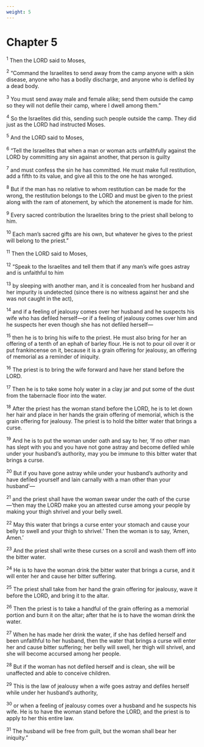 ```yaml
---
weight: 5
---
```


# Chapter 5

<sup>1</sup> Then the LORD said to Moses, 

<sup>2</sup> “Command the Israelites to send away from the camp anyone with a skin disease, anyone who has a bodily discharge, and anyone who is defiled by a dead body. 

<sup>3</sup> You must send away male and female alike; send them outside the camp so they will not defile their camp, where I dwell among them.” 

<sup>4</sup> So the Israelites did this, sending such people outside the camp. They did just as the LORD had instructed Moses. 

<sup>5</sup> And the LORD said to Moses, 

<sup>6</sup> “Tell the Israelites that when a man or woman acts unfaithfully against the LORD by committing any sin against another, that person is guilty 

<sup>7</sup> and must confess the sin he has committed. He must make full restitution, add a fifth to its value, and give all this to the one he has wronged. 

<sup>8</sup> But if the man has no relative to whom restitution can be made for the wrong, the restitution belongs to the LORD and must be given to the priest along with the ram of atonement, by which the atonement is made for him. 

<sup>9</sup> Every sacred contribution the Israelites bring to the priest shall belong to him. 

<sup>10</sup> Each man’s sacred gifts are his own, but whatever he gives to the priest will belong to the priest.” 

<sup>11</sup> Then the LORD said to Moses, 

<sup>12</sup> “Speak to the Israelites and tell them that if any man’s wife goes astray and is unfaithful to him 

<sup>13</sup> by sleeping with another man, and it is concealed from her husband and her impurity is undetected (since there is no witness against her and she was not caught in the act), 

<sup>14</sup> and if a feeling of jealousy comes over her husband and he suspects his wife who has defiled herself—or if a feeling of jealousy comes over him and he suspects her even though she has not defiled herself— 

<sup>15</sup> then he is to bring his wife to the priest. He must also bring for her an offering of a tenth of an ephah of barley flour. He is not to pour oil over it or put frankincense on it, because it is a grain offering for jealousy, an offering of memorial as a reminder of iniquity. 

<sup>16</sup> The priest is to bring the wife forward and have her stand before the LORD. 

<sup>17</sup> Then he is to take some holy water in a clay jar and put some of the dust from the tabernacle floor into the water. 

<sup>18</sup> After the priest has the woman stand before the LORD, he is to let down her hair and place in her hands the grain offering of memorial, which is the grain offering for jealousy. The priest is to hold the bitter water that brings a curse. 

<sup>19</sup> And he is to put the woman under oath and say to her, ‘If no other man has slept with you and you have not gone astray and become defiled while under your husband’s authority, may you be immune to this bitter water that brings a curse. 

<sup>20</sup> But if you have gone astray while under your husband’s authority and have defiled yourself and lain carnally with a man other than your husband’— 

<sup>21</sup> and the priest shall have the woman swear under the oath of the curse—‘then may the LORD make you an attested curse among your people by making your thigh shrivel and your belly swell. 

<sup>22</sup> May this water that brings a curse enter your stomach and cause your belly to swell and your thigh to shrivel.’ Then the woman is to say, ‘Amen, Amen.’ 

<sup>23</sup> And the priest shall write these curses on a scroll and wash them off into the bitter water. 

<sup>24</sup> He is to have the woman drink the bitter water that brings a curse, and it will enter her and cause her bitter suffering. 

<sup>25</sup> The priest shall take from her hand the grain offering for jealousy, wave it before the LORD, and bring it to the altar. 

<sup>26</sup> Then the priest is to take a handful of the grain offering as a memorial portion and burn it on the altar; after that he is to have the woman drink the water. 

<sup>27</sup> When he has made her drink the water, if she has defiled herself and been unfaithful to her husband, then the water that brings a curse will enter her and cause bitter suffering; her belly will swell, her thigh will shrivel, and she will become accursed among her people. 

<sup>28</sup> But if the woman has not defiled herself and is clean, she will be unaffected and able to conceive children. 

<sup>29</sup> This is the law of jealousy when a wife goes astray and defiles herself while under her husband’s authority, 

<sup>30</sup> or when a feeling of jealousy comes over a husband and he suspects his wife. He is to have the woman stand before the LORD, and the priest is to apply to her this entire law. 

<sup>31</sup> The husband will be free from guilt, but the woman shall bear her iniquity.” 



